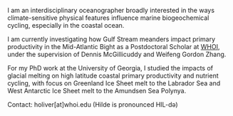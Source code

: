 I am an interdisciplinary oceanographer broadly interested in the ways climate-sensitive physical features influence marine biogeochemical cycling, especially in the coastal ocean.

I am currently investigating how Gulf Stream meanders impact primary productivity in the Mid-Atlantic Bight as a Postdoctoral Scholar at [WHOI](https://www.whoi.edu/profile/holiver/), under the supervision of Dennis McGillicuddy and Weifeng Gordon Zhang.

For my PhD work at the University of Georgia, I studied the impacts of glacial melting on high latitude coastal primary productivity and nutrient cycling, with focus on Greenland Ice Sheet melt to the Labrador Sea and West Antarctic Ice Sheet melt to the Amundsen Sea Polynya.

Contact: holiver[at]whoi.edu (Hilde is pronounced HIL-də)

